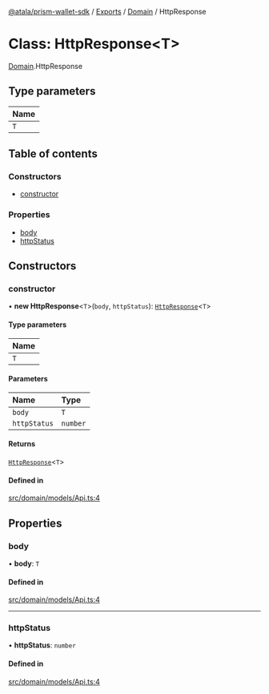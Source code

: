 [@atala/prism-wallet-sdk](../README.md) / [Exports](../modules.md) / [Domain](../modules/Domain.md) / HttpResponse

# Class: HttpResponse\<T\>

[Domain](../modules/Domain.md).HttpResponse

## Type parameters

| Name |
| :------ |
| `T` |

## Table of contents

### Constructors

- [constructor](Domain.HttpResponse.md#constructor)

### Properties

- [body](Domain.HttpResponse.md#body)
- [httpStatus](Domain.HttpResponse.md#httpstatus)

## Constructors

### constructor

• **new HttpResponse**\<`T`\>(`body`, `httpStatus`): [`HttpResponse`](Domain.HttpResponse.md)\<`T`\>

#### Type parameters

| Name |
| :------ |
| `T` |

#### Parameters

| Name | Type |
| :------ | :------ |
| `body` | `T` |
| `httpStatus` | `number` |

#### Returns

[`HttpResponse`](Domain.HttpResponse.md)\<`T`\>

#### Defined in

[src/domain/models/Api.ts:4](https://github.com/hyperledger/identus-edge-agent-sdk-ts/blob/70efa8b16122ab132f36ab1c9f2ac30b3a4b3176/src/domain/models/Api.ts#L4)

## Properties

### body

• **body**: `T`

#### Defined in

[src/domain/models/Api.ts:4](https://github.com/hyperledger/identus-edge-agent-sdk-ts/blob/70efa8b16122ab132f36ab1c9f2ac30b3a4b3176/src/domain/models/Api.ts#L4)

___

### httpStatus

• **httpStatus**: `number`

#### Defined in

[src/domain/models/Api.ts:4](https://github.com/hyperledger/identus-edge-agent-sdk-ts/blob/70efa8b16122ab132f36ab1c9f2ac30b3a4b3176/src/domain/models/Api.ts#L4)
